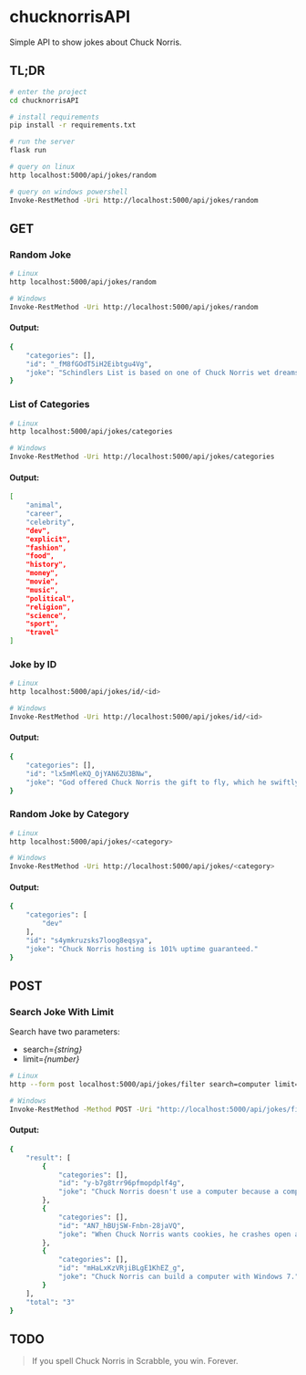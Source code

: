 
# chucknorrisAPI
Simple API to show jokes about Chuck Norris.

## TL;DR

```bash
# enter the project
cd chucknorrisAPI

# install requirements
pip install -r requirements.txt

# run the server
flask run

# query on linux
http localhost:5000/api/jokes/random

# query on windows powershell
Invoke-RestMethod -Uri http://localhost:5000/api/jokes/random
```
## GET

### Random Joke
```bash
# Linux
http localhost:5000/api/jokes/random

# Windows
Invoke-RestMethod -Uri http://localhost:5000/api/jokes/random
```

#### Output:
```bash
{
    "categories": [],
    "id": "_fM8fGOdT5iH2Eibtgu4Vg",
    "joke": "Schindlers List is based on one of Chuck Norris wet dreams"
}
```
### List of Categories
```bash
# Linux
http localhost:5000/api/jokes/categories

# Windows
Invoke-RestMethod -Uri http://localhost:5000/api/jokes/categories
```

#### Output:
```bash
[
    "animal",
    "career",
    "celebrity",
    "dev",
    "explicit",
    "fashion",
    "food",
    "history",
    "money",
    "movie",
    "music",
    "political",
    "religion",
    "science",
    "sport",
    "travel"
]
```

### Joke by ID
```bash
# Linux
http localhost:5000/api/jokes/id/<id>

# Windows
Invoke-RestMethod -Uri http://localhost:5000/api/jokes/id/<id>

```

#### Output:
```bash
{
    "categories": [],
    "id": "lx5mMleKQ_OjYAN6ZU3BNw",
    "joke": "God offered Chuck Norris the gift to fly, which he swiftly declined for super strength roundhouse ability."
}
```

### Random Joke by Category
```bash
# Linux
http localhost:5000/api/jokes/<category>

# Windows
Invoke-RestMethod -Uri http://localhost:5000/api/jokes/<category>
```

#### Output:
```bash
{
    "categories": [
        "dev"
    ],
    "id": "s4ymkruzsks7loog8eqsya",
    "joke": "Chuck Norris hosting is 101% uptime guaranteed."
}
```

## POST

### Search Joke With Limit

Search have two parameters:
- search=*{string}*
- limit=*{number}*
```bash
# Linux
http --form post localhost:5000/api/jokes/filter search=computer limit=3

# Windows
Invoke-RestMethod -Method POST -Uri "http://localhost:5000/api/jokes/filter" -Body @{search="computer"; limit="3"} | Format-List
```

#### Output:
```bash
{
    "result": [
        {
            "categories": [],
            "id": "y-b7g8trr96pfmopdplf4g",
            "joke": "Chuck Norris doesn't use a computer because a computer does everything slower than Chuck Norris."
        },
        {
            "categories": [],
            "id": "AN7_hBUjSW-Fnbn-28jaVQ",
            "joke": "When Chuck Norris wants cookies, he crashes open a computer."
        },
        {
            "categories": [],
            "id": "mHaLxKzVRjiBLgE1KhEZ_g",
            "joke": "Chuck Norris can build a computer with Windows 7."
        }
    ],
    "total": "3"
}

```
## TODO

>If you spell Chuck Norris in Scrabble, you win. Forever.

